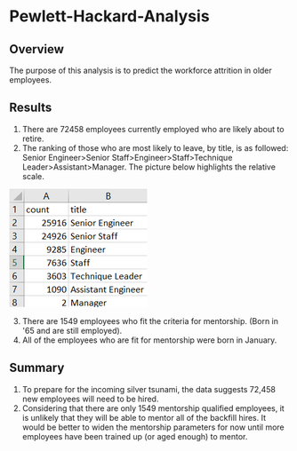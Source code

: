 # Pewlett-Hackard-Analysis

## Overview
The purpose of this analysis is to predict the workforce attrition in older employees.

## Results

1. There are 72458 employees currently employed who are likely about to retire.
2. The ranking of those who are most likely to leave, by title, is as followed: Senior Engineer>Senior Staff>Engineer>Staff>Technique Leader>Assistant>Manager. The picture below highlights the relative scale.

![Retiring_Titles](Data/Retiring_Title_Count.png)

3. There are 1549 employees who fit the criteria for mentorship. (Born in '65 and are still employed).
4. All of the employees who are fit for mentorship were born in January.

## Summary
1. To prepare for the incoming silver tsunami, the data suggests 72,458 new employees will need to be hired.
2. Considering that there are only 1549 mentorship qualified employees, it is unlikely that they will be able to mentor all of the backfill hires. It would be better to widen the mentorship parameters for now until more employees have been trained up (or aged enough) to mentor.